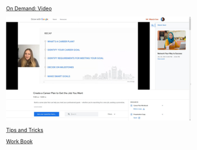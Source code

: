 [On Demand: Video](https://www.youtube.com/watch?v=vPbi6g1Ifqo)

![Attended-Event-Live](https://github.com/EO4wellness/T-I-L/blob/main/Events/Google/2021-08-25_CareerPath/2021-08-25-attended_growwithgoogle-.jpg)

[Tips and Tricks](https://github.com/EO4wellness/T-I-L/blob/main/Events/Google/2021-08-25_CareerPath/Partner%20Tips%20%26%20Tricks.pdf)

[Work Book](https://github.com/EO4wellness/T-I-L/blob/main/Events/Google/2021-08-25_CareerPath/Copy%20of%20Workbook%20Create%20a%20Career%20Plan%20To%20Get%20the%20Job%20You%20Want.pdf)

